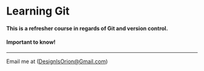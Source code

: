 # Learning Git

#### This is a refresher course in regards of Git and version control.
#### Important to know!

---

Email me at (DesignIsOrion@Gmail.com)

